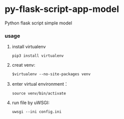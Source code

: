 # py-flask-script-app-model
Python flask script simple model

### usage

1. install virtualenv

   ```
   pip3 install virtualenv
   ```

2. creat venv:

   ```
   $virtualenv --no-site-packages venv
   ```


3. enter virtual environment：

   ```
   source venv/bin/activate
   ```

4. run file by uWSGI:

   ```
   uwsgi --ini config.ini
   ```

   ​
